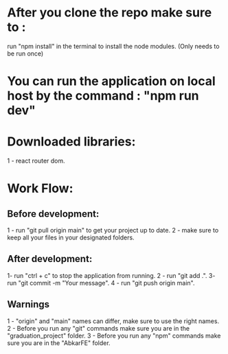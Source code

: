 # After you clone the repo make sure to :

run "npm install" in the terminal to install the node modules. (Only needs to be run once)

# You can run the application on local host by the command : "npm run dev"

# Downloaded libraries:

1 - react router dom.

# Work Flow:

## Before development:

1 - run "git pull origin main" to get your project up to date.
2 - make sure to keep all your files in your designated folders.

## After development:

1- run "ctrl + c" to stop the application from running.
2 - run "git add .".
3- run "git commit -m "Your message".
4 - run "git push origin main".

## Warnings

1 - "origin" and "main" names can differ, make sure to use the right names.
2 - Before you run any "git" commands make sure you are in the "graduation_project" folder.
3 - Before you run any "npm" commands make sure you are in the "AbkarFE" folder.
